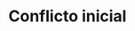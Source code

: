 ﻿---
title: "Conflicto inicial"
permalink: periodes_683.html
layout: periode
dataInici: 1975-11-11
dataFi: 1976
sidebar: periodes
pares:
  - 682:
    title: "Guerra civil angoleña"
    dataInici: "(1975-11-11)"
    dataFi: "(2002-04-04)"

fills:
jocsPrincipals:
  - title: "Angola"
    bggId: 4688

jocsEscenaris:
jocsEpoca:
jocsEpocaEscenaris:
---
